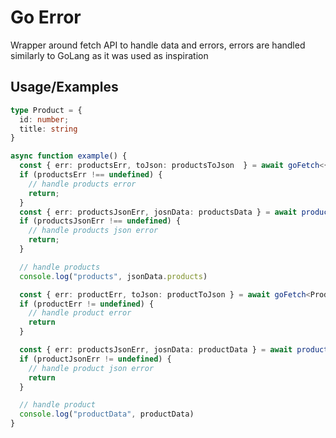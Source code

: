 
# Go Error

Wrapper around fetch API to handle data and errors, errors are handled similarly to GoLang as it was used as inspiration


## Usage/Examples

```typescript
type Product = {
  id: number;
  title: string
}

async function example() {
  const { err: productsErr, toJson: productsToJson  } = await goFetch<{ products: Product[] }>("https://dummyjson.com/products");
  if (productsErr !== undefined) {
    // handle products error
    return;
  }
  const { err: productsJsonErr, josnData: productsData } = await productsToJson()
  if (productsJsonErr !== undefined) {
    // handle products json error
    return;
  }

  // handle products
  console.log("products", jsonData.products)

  const { err: productErr, toJson: productToJson } = await goFetch<Product>(`https://dummyjson.com/products/${jsonData.products[0].id}`);
  if (productErr != undefined) {
    // handle product error
    return
  }

  const { err: productsJsonErr, josnData: productData } = await productToJson()
  if (productJsonErr != undefined) {
    // handle product json error
    return
  }

  // handle product
  console.log("productData", productData)
}
```


